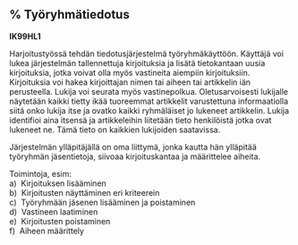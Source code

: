 % Työryhmätiedotus
--------------

**IK99HL1**

Harjoitustyössä tehdän tiedotusjärjestelmä työryhmäkäyttöön. Käyttäjä
voi lukea järjestelmän tallennettuja kirjoituksia ja lisätä tietokantaan
uusia kirjoituksia, jotka voivat olla myös vastineita aiempiin
kirjoituksiin. Kirjoituksia voi hakea kirjoittajan nimen tai aiheen tai
artikkelin iän perusteella. Lukija voi seurata myös vastinepolkua.
Oletusarvoisesti lukijalle näytetään kaikki tietty ikää tuoreemmat artikkelit
varustettuna informaatiolla siitä onko lukija itse ja ovatko kaikki
ryhmäläiset jo lukeneet artikkelin. Lukija identifioi aina itsensä ja
artikkeleihin liitetään tieto henkilöistä jotka ovat lukeneet ne. Tämä tieto
on kaikkien lukijoiden saatavissa.

Järjestelmän ylläpitäjällä on oma liittymä, jonka kautta hän ylläpitää työryhmän
jäsentietoja, siivoaa kirjoituskantaa ja määrittelee aiheita.

Toimintoja, esim: \
a)  Kirjoituksen lisääminen \
b)  Kirjoitusten näyttäminen eri kriteerein \
c)  Työryhmään jäsenen lisääminen ja poistaminen \
d)  Vastineen laatiminen \
e)  Kirjoitusten poistaminen \
f)  Aiheen määrittely \
 
